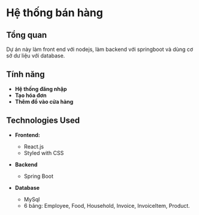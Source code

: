 # Hệ thống bán hàng
## Tổng quan
Dự án này làm front end với nodejs, làm backend với springboot và dùng cơ sở dư liệu với database.

## Tính năng
- **Hệ thống đăng nhập**
- **Tạo hóa đơn**
- **Thêm đồ vào cửa hàng**
## Technologies Used
- **Frontend:**
  - React.js
  - Styled with CSS

- **Backend**
  - Spring Boot

- **Database**
  - MySql
  - 6 bảng: Employee, Food, Household, Invoice, InvoiceItem, Product.
